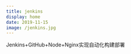 ```yaml
---
title: jenkins
display: home
date: 2019-11-15
image: /jenkins.jpg
---
```


Jenkins+GitHub+Node+Nginx实现自动化构建部署

<!--more-->